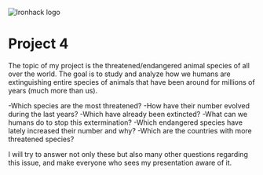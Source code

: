 
![Ironhack logo](https://i.imgur.com/1QgrNNw.png)

# Project 4

The topic of my project is the threatened/endangered animal species of all over the world.
The goal is to study and analyze how we humans are extinguishing entire species of animals that have been around for millions of years (much more than us).

-Which species are the most threatened?
-How have their number evolved during the last years?
-Which have already been extincted?
-What can we humans do to stop this extermination?
-Which endangered species have lately increased their number and why?
-Which are the countries with more threatened species?

I will try to answer not only these but also many other questions regarding this issue, and make everyone who sees my presentation aware of it.






